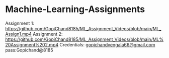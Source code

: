 # Machine-Learning-Assignments
Assignment 1: https://github.com/GopiChand8185/ML_Assignment_Videos/blob/main/ML_Assign1.mp4
Assignment 2: https://github.com/GopiChand8185/ML_Assignment_Videos/blob/main/ML%20Assignment%202.mp4
Credentials: gopichandvengala66@gmail.com   pass:Gopichand@8185
